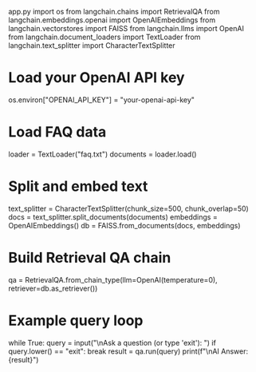 app.py
import os
from langchain.chains import RetrievalQA
from langchain.embeddings.openai import OpenAIEmbeddings
from langchain.vectorstores import FAISS
from langchain.llms import OpenAI
from langchain.document_loaders import TextLoader
from langchain.text_splitter import CharacterTextSplitter

# Load your OpenAI API key
os.environ["OPENAI_API_KEY"] = "your-openai-api-key"

# Load FAQ data
loader = TextLoader("faq.txt")
documents = loader.load()

# Split and embed text
text_splitter = CharacterTextSplitter(chunk_size=500, chunk_overlap=50)
docs = text_splitter.split_documents(documents)
embeddings = OpenAIEmbeddings()
db = FAISS.from_documents(docs, embeddings)

# Build Retrieval QA chain
qa = RetrievalQA.from_chain_type(llm=OpenAI(temperature=0), retriever=db.as_retriever())

# Example query loop
while True:
    query = input("\nAsk a question (or type 'exit'): ")
    if query.lower() == "exit":
        break
    result = qa.run(query)
    print(f"\nAI Answer: {result}")
